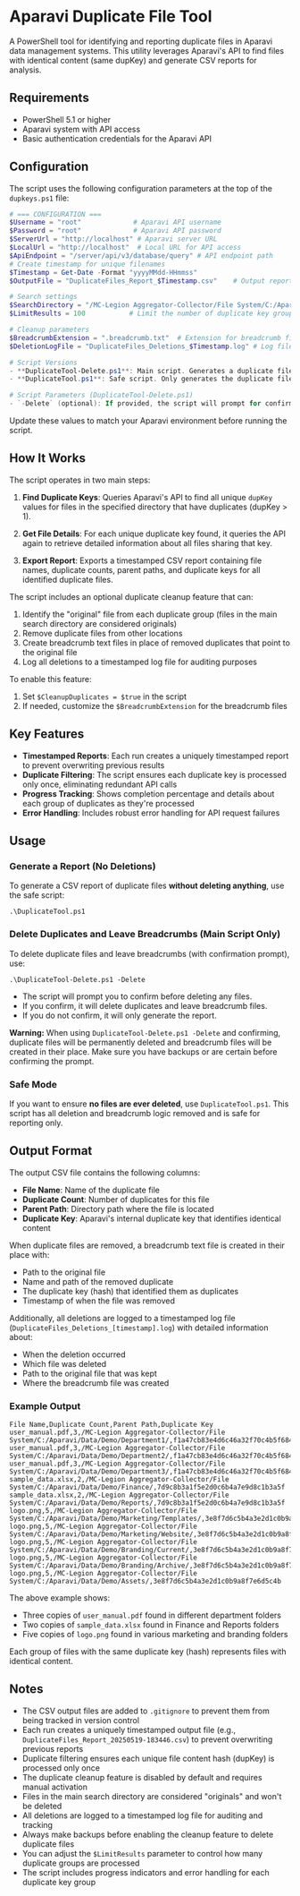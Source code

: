 # Aparavi Duplicate File Tool

A PowerShell tool for identifying and reporting duplicate files in Aparavi data management systems. This utility leverages Aparavi's API to find files with identical content (same dupKey) and generate CSV reports for analysis.

## Requirements

- PowerShell 5.1 or higher
- Aparavi system with API access
- Basic authentication credentials for the Aparavi API

## Configuration

The script uses the following configuration parameters at the top of the `dupkeys.ps1` file:

```powershell
# === CONFIGURATION ===
$Username = "root"             # Aparavi API username
$Password = "root"             # Aparavi API password
$ServerUrl = "http://localhost" # Aparavi server URL
$LocalUrl = "http://localhost"  # Local URL for API access
$ApiEndpoint = "/server/api/v3/database/query" # API endpoint path
# Create timestamp for unique filenames
$Timestamp = Get-Date -Format "yyyyMMdd-HHmmss"
$OutputFile = "DuplicateFiles_Report_$Timestamp.csv"    # Output report filename with timestamp

# Search settings
$SearchDirectory = "/MC-Legion Aggregator-Collector/File System/C:/Aparavi/Data/Demo/" # Directory to search
$LimitResults = 100           # Limit the number of duplicate key groups to process

# Cleanup parameters
$BreadcrumbExtension = ".breadcrumb.txt"  # Extension for breadcrumb files
$DeletionLogFile = "DuplicateFiles_Deletions_$Timestamp.log" # Log file for tracking deletions

# Script Versions
- **DuplicateTool-Delete.ps1**: Main script. Generates a duplicate file report and, if the `-Delete` parameter is provided, prompts for confirmation and then deletes duplicate files and leaves breadcrumb files.
- **DuplicateTool.ps1**: Safe script. Only generates the duplicate file report. No files are deleted and no breadcrumbs are created.

# Script Parameters (DuplicateTool-Delete.ps1)
- `-Delete` (optional): If provided, the script will prompt for confirmation and, if confirmed, will delete duplicate files and leave breadcrumbs. If not provided, the script only generates the report.
```

Update these values to match your Aparavi environment before running the script.

## How It Works

The script operates in two main steps:

1. **Find Duplicate Keys**: Queries Aparavi's API to find all unique `dupKey` values for files in the specified directory that have duplicates (dupKey > 1).

2. **Get File Details**: For each unique duplicate key found, it queries the API again to retrieve detailed information about all files sharing that key.

3. **Export Report**: Exports a timestamped CSV report containing file names, duplicate counts, parent paths, and duplicate keys for all identified duplicate files.

The script includes an optional duplicate cleanup feature that can:

1. Identify the "original" file from each duplicate group (files in the main search directory are considered originals)
2. Remove duplicate files from other locations
3. Create breadcrumb text files in place of removed duplicates that point to the original file
4. Log all deletions to a timestamped log file for auditing purposes

To enable this feature:

1. Set `$CleanupDuplicates = $true` in the script
2. If needed, customize the `$BreadcrumbExtension` for the breadcrumb files

## Key Features

- **Timestamped Reports**: Each run creates a uniquely timestamped report to prevent overwriting previous results
- **Duplicate Filtering**: The script ensures each duplicate key is processed only once, eliminating redundant API calls
- **Progress Tracking**: Shows completion percentage and details about each group of duplicates as they're processed
- **Error Handling**: Includes robust error handling for API request failures

## Usage

### Generate a Report (No Deletions)

To generate a CSV report of duplicate files **without deleting anything**, use the safe script:

```
.\DuplicateTool.ps1
```

### Delete Duplicates and Leave Breadcrumbs (Main Script Only)

To delete duplicate files and leave breadcrumbs (with confirmation prompt), use:

```
.\DuplicateTool-Delete.ps1 -Delete
```

- The script will prompt you to confirm before deleting any files.
- If you confirm, it will delete duplicates and leave breadcrumb files.
- If you do not confirm, it will only generate the report.

**Warning:** When using `DuplicateTool-Delete.ps1 -Delete` and confirming, duplicate files will be permanently deleted and breadcrumb files will be created in their place. Make sure you have backups or are certain before confirming the prompt.

### Safe Mode

If you want to ensure **no files are ever deleted**, use `DuplicateTool.ps1`. This script has all deletion and breadcrumb logic removed and is safe for reporting only.

## Output Format

The output CSV file contains the following columns:

- **File Name**: Name of the duplicate file
- **Duplicate Count**: Number of duplicates for this file
- **Parent Path**: Directory path where the file is located
- **Duplicate Key**: Aparavi's internal duplicate key that identifies identical content

When duplicate files are removed, a breadcrumb text file is created in their place with:
- Path to the original file
- Name and path of the removed duplicate
- The duplicate key (hash) that identified them as duplicates
- Timestamp of when the file was removed

Additionally, all deletions are logged to a timestamped log file (`DuplicateFiles_Deletions_[timestamp].log`) with detailed information about:
- When the deletion occurred
- Which file was deleted
- Path to the original file that was kept
- Where the breadcrumb file was created

### Example Output

```csv
File Name,Duplicate Count,Parent Path,Duplicate Key
user_manual.pdf,3,/MC-Legion Aggregator-Collector/File System/C:/Aparavi/Data/Demo/Department1/,f1a47cb83e4d6c46a32f70c4b5f684e9
user_manual.pdf,3,/MC-Legion Aggregator-Collector/File System/C:/Aparavi/Data/Demo/Department2/,f1a47cb83e4d6c46a32f70c4b5f684e9
user_manual.pdf,3,/MC-Legion Aggregator-Collector/File System/C:/Aparavi/Data/Demo/Department3/,f1a47cb83e4d6c46a32f70c4b5f684e9
sample_data.xlsx,2,/MC-Legion Aggregator-Collector/File System/C:/Aparavi/Data/Demo/Finance/,7d9c8b3a1f5e2d0c6b4a7e9d8c1b3a5f
sample_data.xlsx,2,/MC-Legion Aggregator-Collector/File System/C:/Aparavi/Data/Demo/Reports/,7d9c8b3a1f5e2d0c6b4a7e9d8c1b3a5f
logo.png,5,/MC-Legion Aggregator-Collector/File System/C:/Aparavi/Data/Demo/Marketing/Templates/,3e8f7d6c5b4a3e2d1c0b9a8f7e6d5c4b
logo.png,5,/MC-Legion Aggregator-Collector/File System/C:/Aparavi/Data/Demo/Marketing/Website/,3e8f7d6c5b4a3e2d1c0b9a8f7e6d5c4b
logo.png,5,/MC-Legion Aggregator-Collector/File System/C:/Aparavi/Data/Demo/Branding/Current/,3e8f7d6c5b4a3e2d1c0b9a8f7e6d5c4b
logo.png,5,/MC-Legion Aggregator-Collector/File System/C:/Aparavi/Data/Demo/Branding/Archive/,3e8f7d6c5b4a3e2d1c0b9a8f7e6d5c4b
logo.png,5,/MC-Legion Aggregator-Collector/File System/C:/Aparavi/Data/Demo/Assets/,3e8f7d6c5b4a3e2d1c0b9a8f7e6d5c4b
```

The above example shows:

- Three copies of `user_manual.pdf` found in different department folders
- Two copies of `sample_data.xlsx` found in Finance and Reports folders
- Five copies of `logo.png` found in various marketing and branding folders

Each group of files with the same duplicate key (hash) represents files with identical content.

## Notes

- The CSV output files are added to `.gitignore` to prevent them from being tracked in version control
- Each run creates a uniquely timestamped output file (e.g., `DuplicateFiles_Report_20250519-183446.csv`) to prevent overwriting previous reports
- Duplicate filtering ensures each unique file content hash (dupKey) is processed only once
- The duplicate cleanup feature is disabled by default and requires manual activation
- Files in the main search directory are considered "originals" and won't be deleted
- All deletions are logged to a timestamped log file for auditing and tracking
- Always make backups before enabling the cleanup feature to delete duplicate files
- You can adjust the `$LimitResults` parameter to control how many duplicate groups are processed
- The script includes progress indicators and error handling for each duplicate key group